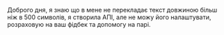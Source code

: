 Доброго дня, я знаю що в мене не перекладає текст довжиною більш ніж в 500 символів, я створила АПІ, але не можу його налаштувати, розраховую на ваш фідбек та допомогу на парі.

